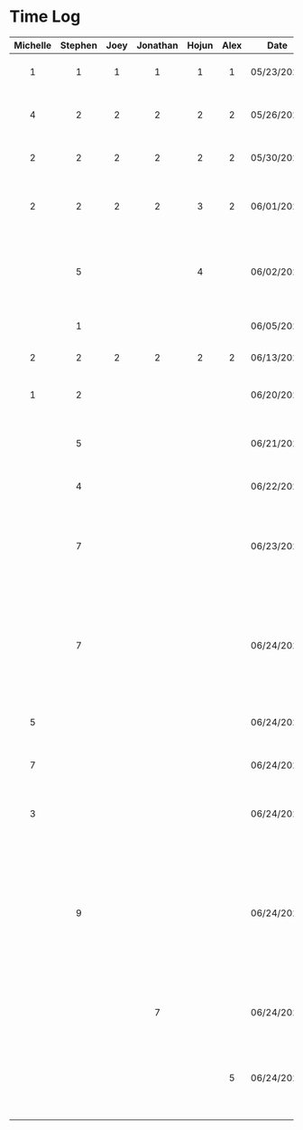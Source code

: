 # Time Log
|Michelle|Stephen|Joey |Jonathan|Hojun|Alex |Date |Task|
|:------:|:-----:|:---:|:------:|:---:|:---:|:---:|:---|
|1       |1      |1    |1       |1    |1    |05/23/2023|Meeting to discuss project ideas|
|4       |2      |2    |2       |2    |2    |05/26/2023|Worked on project proposal presentation|
|2       |2      |2    |2       |2    |2    |05/30/2023|Meeting to discuss new project ideas|
|2       |2      |2    |2       |3    |2    |06/01/2023|Worked on project proposal document and mockups|
|        |5      |     |        |4    |     |06/02/2023|Worked on mockups and finalized project proposal document|
|        |1      |     |        |     |     |06/05/2023|Created new android studio project|
|2       |2      |2    |2       |2    |2    |06/13/2023|Worked on deliverable 2|
|1       |2      |     |        |     |     |06/20/2023|Reorganized and cleaned up project files|
|        |5      |     |        |     |     |06/21/2023|Created expenses page activity UI|
|        |4      |     |        |     |     |06/22/2023|Created new expense page activity UI|
|        |7      |     |        |     |     |06/23/2023|Connected firebase, added expense page functionality, refactored code|
|        |7      |     |        |     |     |06/24/2023|Created register page, added login and register authentication functionality, changed activities to fragments for navigation|
|5        |       |     |       |     |     |06/24/2023|Created login page and home page UI|
|7        |       |     |       |     |     |06/24/2023|Created trips page functionality and UI|
|3        |       |     |       |     |     |06/24/2023|Created add new trip functionality and UI|
|        |9      |     |        |     |     |06/24/2023|Created register page, added login and register authentication functionality, changed activities to fragments for navigation, added user id functionality to expenses|
|        |       |     |7       |     |     |06/24/2023|Created profile page and profile edit page UI|
|        |       |     |        |     |5    |06/24/2023|Worked on Maps, Hamburger Navigation and refactored some code|
